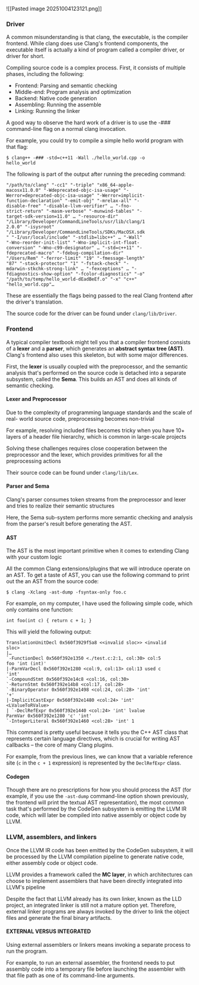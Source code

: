 ![[Pasted image 20251004123121.png]]

### Driver
A common misunderstanding is that clang, the executable, is the compiler frontend. While clang does use Clang's frontend components, the executable itself is actually a kind of program called a compiler driver, or driver for short.

Compiling source code is a complex process. First, it consists of multiple phases, including the following:
- Frontend: Parsing and semantic checking
- Middle-end: Program analysis and optimization
- Backend: Native code generation
- Assembling: Running the assemble
- Linking: Running the linker

A good way to observe the hard work of a driver is to use the -### command-line flag on a normal clang invocation.

For example, you could try to compile a simple hello world program with that flag:
```
$ clang++ -### -std=c++11 -Wall ./hello_world.cpp -o
hello_world
```

The following is part of the output after running the preceding command:
```
"/path/to/clang" "-cc1" "-triple" "x86_64-apple-
macosx11.0.0" "-Wdeprecated-objc-isa-usage" "-
Werror=deprecated-objc-isa-usage" "-Werror=implicit-
function-declaration" "-emit-obj" "-mrelax-all" "-
disable-free" "-disable-llvm-verifier" … "-fno-
strict-return" "-masm-verbose" "-munwind-tables" "-
target-sdk-version=11.0" … "-resource-dir"
"/Library/Developer/CommandLineTools/usr/lib/clang/1
2.0.0" "-isysroot"
"/Library/Developer/CommandLineTools/SDKs/MacOSX.sdk
" "-I/usr/local/include" "-stdlib=libc++" … "-Wall"
"-Wno-reorder-init-list" "-Wno-implicit-int-float-
conversion" "-Wno-c99-designator" … "-std=c++11" "-
fdeprecated-macro" "-fdebug-compilation-dir"
"/Users/Rem" "-ferror-limit" "19" "-fmessage-length"
"87" "-stack-protector" "1" "-fstack-check" "-
mdarwin-stkchk-strong-link" … "-fexceptions" … "-
fdiagnostics-show-option" "-fcolor-diagnostics" "-o"
"/path/to/temp/hello_world-dEadBeEf.o" "-x" "c++"
"hello_world.cpp"…
```

These are essentially the flags being passed to the real Clang frontend after the driver's translation.

The source code for the driver can be found under `clang/lib/Driver`.

### Frontend
A typical compiler textbook might tell you that a compiler frontend consists of a **lexer** and a **parser**, which generates an **abstract syntax tree (AST)**. Clang's frontend also uses this skeleton, but with some major differences. 

First, the **lexer** is usually coupled with the preprocessor, and the semantic analysis that's performed on the source code is detached into a separate subsystem, called the **Sema**. This builds an AST and does all kinds of semantic checking.

#### Lexer and Preprocessor
Due to the complexity of programming language standards and the scale of real- world source code, preprocessing becomes non-trivial

For example, resolving included files becomes tricky when you have 10+ layers of a header file hierarchy, which is common in large-scale projects

Solving these challenges requires close cooperation between the preprocessor and the lexer, which provides primitives for all the preprocessing actions

Their source code can be found under `clang/lib/Lex`. 

#### Parser and Sema
Clang's parser consumes token streams from the preprocessor and lexer and tries to realize their semantic structures

Here, the Sema sub-system performs more semantic checking and analysis from the parser's result before generating the AST. 

#### AST
The AST is the most important primitive when it comes to extending Clang with your custom logic

All the common Clang extensions/plugins that we will introduce operate on an AST. To get a taste of AST, you can use the following command to print out the an AST from the source code:
```
$ clang -Xclang -ast-dump -fsyntax-only foo.c
```

For example, on my computer, I have used the following simple code, which only contains one function:
```
int foo(int c) { return c + 1; }
```

This will yield the following output:
```
TranslationUnitDecl 0x560f3929f5a8 <<invalid sloc>> <invalid
sloc>
|…
`-FunctionDecl 0x560f392e1350 <./test.c:2:1, col:30> col:5
foo 'int (int)'
|-ParmVarDecl 0x560f392e1280 <col:9, col:13> col:13 used c
'int'
`-CompoundStmt 0x560f392e14c8 <col:16, col:30>
`-ReturnStmt 0x560f392e14b8 <col:17, col:28>
`-BinaryOperator 0x560f392e1498 <col:24, col:28> 'int'
'+'
|-ImplicitCastExpr 0x560f392e1480 <col:24> 'int'
<LValueToRValue>
| `-DeclRefExpr 0x560f392e1440 <col:24> 'int' lvalue
ParmVar 0x560f392e1280 'c' 'int'
`-IntegerLiteral 0x560f392e1460 <col:28> 'int' 1
```

This command is pretty useful because it tells you the C++ AST class that represents certain language directives, which is crucial for writing AST callbacks – the core of many Clang plugins. 

For example, from the previous lines, we can know that a variable reference site (`c` in the `c + 1` expression) is represented by the `DeclRefExpr` class.

#### Codegen

Though there are no prescriptions for how you should process the AST (for example, if you use the `-ast-dump` command-line option shown previously, the frontend will print the textual AST representation), the most common task that's performed by the CodeGen subsystem is emitting the LLVM IR code, which will later be compiled into native assembly or object code by LLVM.

### LLVM, assemblers, and linkers
Once the LLVM IR code has been emitted by the CodeGen subsystem, it will be processed by the LLVM compilation pipeline to generate native code, either assembly code or object code.

LLVM provides a framework called the **MC layer**, in which architectures can choose to implement assemblers that have been directly integrated into LLVM's pipeline

Despite the fact that LLVM already has its own linker, known as the LLD project, an integrated linker is still not a mature option yet. Therefore, external linker programs are always invoked by the driver to link the object files and generate the final binary artifacts.

#### EXTERNAL VERSUS INTEGRATED
Using external assemblers or linkers means invoking a separate process to run the program. 

For example, to run an external assembler, the frontend needs to put assembly code into a temporary file before launching the assembler with that file path as one of its command-line arguments. 

